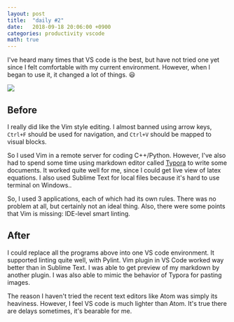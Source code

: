 ```yaml
---
layout: post
title:  "daily #2"
date:   2018-09-18 20:06:00 +0900
categories: productivity vscode
math: true
---
```


I've heard many times that VS code is the best, but have not tried one yet
since I felt comfortable with my current environment.
However, when I began to use it, it changed a lot of things. :smiley:

![](/blog/img/2018-09-18-daily2_2018-09-18-23-29-02.png)

## Before

I really did like the Vim style editing.
I almost banned using arrow keys, `Ctrl+F` should be used for navigation,
and `Ctrl+V` should be mapped to visual blocks.

So I used Vim in a remote server for coding C++/Python.
However, I've also had to spend some time using markdown editor
called [Typora][typora] to write some documents.
It worked quite well for me, since I could get live view of latex equations.
I also used Sublime Text for local files because it's hard to use terminal on
Windows..

So, I used 3 applications, each of which had its own rules.
There was no problem at all, but certainly not an ideal thing.
Also, there were some points that Vim is missing: IDE-level smart linting.

## After

I could replace all the programs above into one VS code environment.
It supported linting quite well, with Pylint.
Vim plugin in VS Code worked way better than in Sublime Text.
I was able to get preview of my markdown by another plugin.
I was also able to mimic the behavior of Typora for pasting images.

The reason I haven't tried the recent text editors like Atom was
simply its heaviness. However, I feel VS code is much lighter than Atom.
It's true there are delays sometimes, it's bearable for me.

[typora]:https://typora.io/ 